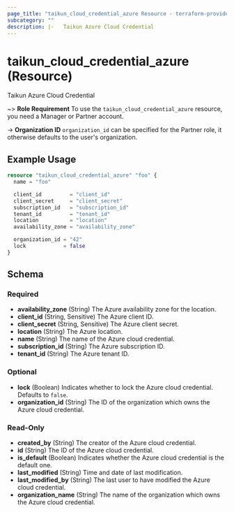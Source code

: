 ```yaml
---
page_title: "taikun_cloud_credential_azure Resource - terraform-provider-taikun"
subcategory: ""
description: |-   Taikun Azure Cloud Credential
---
```


# taikun_cloud_credential_azure (Resource)

Taikun Azure Cloud Credential

~> **Role Requirement** To use the `taikun_cloud_credential_azure` resource, you need a Manager or Partner account.

-> **Organization ID** `organization_id` can be specified for the Partner role, it otherwise defaults to the user's organization.

## Example Usage

```terraform
resource "taikun_cloud_credential_azure" "foo" {
  name = "foo"

  client_id         = "client_id"
  client_secret     = "client_secret"
  subscription_id   = "subscription_id"
  tenant_id         = "tenant_id"
  location          = "location"
  availability_zone = "availability_zone"

  organization_id = "42"
  lock            = false
}
```

<!-- schema generated by tfplugindocs -->
## Schema

### Required

- **availability_zone** (String) The Azure availability zone for the location.
- **client_id** (String, Sensitive) The Azure client ID.
- **client_secret** (String, Sensitive) The Azure client secret.
- **location** (String) The Azure location.
- **name** (String) The name of the Azure cloud credential.
- **subscription_id** (String) The Azure subscription ID.
- **tenant_id** (String) The Azure tenant ID.

### Optional

- **lock** (Boolean) Indicates whether to lock the Azure cloud credential. Defaults to `false`.
- **organization_id** (String) The ID of the organization which owns the Azure cloud credential.

### Read-Only

- **created_by** (String) The creator of the Azure cloud credential.
- **id** (String) The ID of the Azure cloud credential.
- **is_default** (Boolean) Indicates whether the Azure cloud credential is the default one.
- **last_modified** (String) Time and date of last modification.
- **last_modified_by** (String) The last user to have modified the Azure cloud credential.
- **organization_name** (String) The name of the organization which owns the Azure cloud credential.
